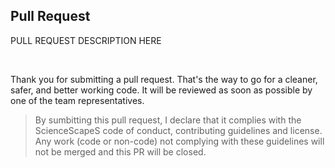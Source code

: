 <h2 align="left">Pull Request</h2>

PULL REQUEST DESCRIPTION HERE

<br>

Thank you for submitting a pull request. That's the way to go for a cleaner, safer, and better working code.
It will be reviewed as soon as possible by one of the team representatives.

>By sumbitting this pull request, I declare that it complies with the ScienceScapeS code of conduct, contributing guidelines and license.
>Any work (code or non-code) not complying with these guidelines will not be merged and this PR will be closed.
